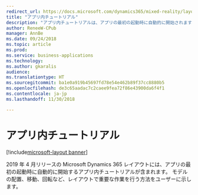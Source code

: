 ```yaml
---
redirect_url: https://docs.microsoft.com/dynamics365/mixed-reality/layout/
title: "アプリ内チュートリアル"
description: "アプリ内チュートリアルは、アプリの最初の起動時に自動的に開始されます。"
author: ReneeW-CPub
manager: AnnBe
ms.date: 09/24/2018
ms.topic: article
ms.prod: 
ms.service: business-applications
ms.technology: 
ms.author: gkaralis
audience: 
ms.translationtype: HT
ms.sourcegitcommit: ba1e0a919b45697fd78e54e462b89f37cc8880b5
ms.openlocfilehash: de3c65aadac7c2caee9fea72f86e43900da6f4f1
ms.contentlocale: ja-jp
ms.lasthandoff: 11/30/2018

---
```


# <a name="in-app-tutorial"></a>アプリ内チュートリアル

[!include[microsoft-layout banner](../../includes/microsoft-layout.md)]

2019 年 4 月リリースの Microsoft Dynamics 365 レイアウトには、アプリの最初の起動時に自動的に開始するアプリ内チュートリアルが含まれます。 モデルの配置、移動、回転など、レイアウトで重要な作業を行う方法をユーザーに示します。

